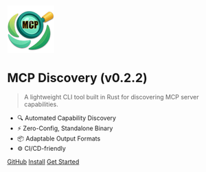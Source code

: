 <!-- _coverpage.md -->

![logo](_media/mcp-discovery.png)

<!-- x-release-please-start-version -->

# MCP Discovery (v0.2.2)

<!-- x-release-please-end -->

> A lightweight CLI tool built in Rust for discovering MCP server capabilities.

- 🔍 Automated Capability Discovery
- ⚡ Zero-Config, Standalone Binary
- 📦 Adaptable Output Formats
- ⚙️ CI/CD-friendly

[GitHub](https://github.com/rust-mcp-stack/mcp-discovery)
[Install](https://rust-mcp-stack.github.io/mcp-discovery#quickstart)
[Get Started](#mcp-discovery)

<!-- background color -->

<!-- ![color](<rgba(0,0,0,0)>) -->
